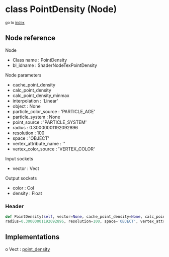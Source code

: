 # class PointDensity (Node)

<sub>go to [index](/docs/index.md)</sub>

## Node reference

Node
 - Class name : PointDensity
 - bl_idname : ShaderNodeTexPointDensity

Node parameters
 - cache_point_density
 - calc_point_density
 - calc_point_density_minmax
 - interpolation : 'Linear'
 - object : None
 - particle_color_source : 'PARTICLE_AGE'
 - particle_system : None
 - point_source : 'PARTICLE_SYSTEM'
 - radius : 0.30000001192092896
 - resolution : 100
 - space : 'OBJECT'
 - vertex_attribute_name : ''
 - vertex_color_source : 'VERTEX_COLOR'

Input sockets
 - vector : Vect

Output sockets
 - color : Col
 - density : Float

### Header

``` python
def PointDensity(self, vector=None, cache_point_density=None, calc_point_density=None, calc_point_density_minmax=None, interpolation='Linear', object=None, particle_color_source='PARTICLE_AGE', particle_system=None, point_source='PARTICLE_SYSTEM',
radius=0.30000001192092896, resolution=100, space='OBJECT', vertex_attribute_name='', vertex_color_source='VERTEX_COLOR', node_label=None, node_color=None):
```

## Implementations

o Vect : [point_density](/docs/Shader_classes/Vect.md#point_density)

